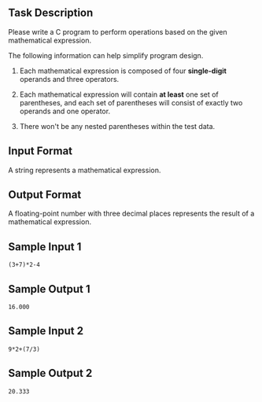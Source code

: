 ## Task Description

Please write a C program to perform operations based on the given mathematical expression.

The following information can help simplify program design.

1. Each mathematical expression is composed of four **single-digit** operands and three operators.

2. Each mathematical expression will contain **at least** one set of parentheses, and each set of parentheses will consist of exactly two operands and one operator.

3. There won't be any nested parentheses within the test data.

## Input Format
A string represents a mathematical expression.


## Output Format
A floating-point number with three decimal places represents the result of a mathematical expression.


## Sample Input 1
```
(3+7)*2-4
```

## Sample Output 1
```
16.000
```

## Sample Input 2
```
9*2+(7/3)
```

## Sample Output 2
```
20.333
```